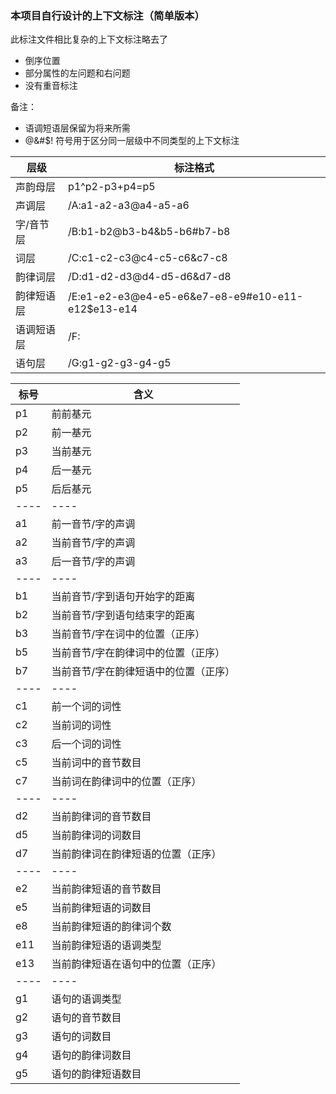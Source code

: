### 本项目自行设计的上下文标注（简单版本）

此标注文件相比复杂的上下文标注略去了
* 倒序位置
* 部分属性的左问题和右问题
* 没有重音标注

备注：
* 语调短语层保留为将来所需
* @&#$! 符号用于区分同一层级中不同类型的上下文标注

层级      |   标注格式
--------- | --------------
声韵母层  |  p1^p2-p3+p4=p5
声调层    |  /A:a1-a2-a3@a4-a5-a6
字/音节层 |  /B:b1-b2@b3-b4&b5-b6#b7-b8
词层      |  /C:c1-c2-c3@c4-c5-c6&c7-c8
韵律词层  |  /D:d1-d2-d3@d4-d5-d6&d7-d8
韵律短语层 |  /E:e1-e2-e3@e4-e5-e6&e7-e8-e9#e10-e11-e12$e13-e14
语调短语层 |  /F:
语句层     |  /G:g1-g2-g3-g4-g5

标号  |  含义
---- | ----
p1  |  前前基元
p2  |  前一基元
p3  |  当前基元
p4  |  后一基元
p5  |  后后基元
---- | ----
a1  |  前一音节/字的声调
a2  |  当前音节/字的声调
a3  |  后一音节/字的声调
---- | ----
b1  |  当前音节/字到语句开始字的距离
b2  |  当前音节/字到语句结束字的距离
b3  |  当前音节/字在词中的位置（正序）
b5  |  当前音节/字在韵律词中的位置（正序）
b7  |  当前音节/字在韵律短语中的位置（正序）
---- | ----
c1  |  前一个词的词性
c2  |  当前词的词性
c3  |  后一个词的词性
c5  |  当前词中的音节数目
c7  |  当前词在韵律词中的位置（正序）
---- | ----
d2  |  当前韵律词的音节数目
d5  |  当前韵律词的词数目
d7  |  当前韵律词在韵律短语的位置（正序）
---- | ----
e2  |  当前韵律短语的音节数目
e5  |  当前韵律短语的词数目
e8  |  当前韵律短语的韵律词个数
e11  |  当前韵律短语的语调类型
e13  |  当前韵律短语在语句中的位置（正序）
---- | ----
g1  |  语句的语调类型
g2  |  语句的音节数目
g3  |  语句的词数目
g4  |  语句的韵律词数目
g5  |  语句的韵律短语数目

